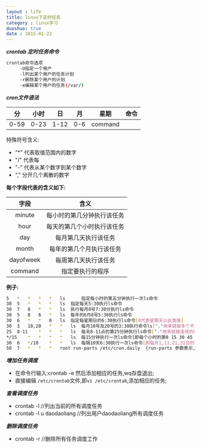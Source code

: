 ```yaml
---
layout : life
title: linux下定时任务
category : linux学习
duoshuo: true
date : 2015-01-22
---
```



<!-- more -->

***crontab 定时任务命令***

```sh
crontab命令选项
	 -U指定一个用户
	 -l列出某个用户的任务计划
	 -r删除某个用户的计划
	 -e编辑某个用户的任务(/var/)
```

***cron文件语法***

|分|小时|日|月|星期|命令|
|:------:|:------:|:------:|:------:|:------:|:------:|
|0-59|0-23|1-12|0-6|command|

特殊符号含义:

* "*" 代表取值范围内的数字
* "/" 代表每
* "-" 代表从某个数字到某个数字
* "," 分开几个离散的数字

**每个字段代表的含义如下:**

|字段|含义|
|:------:|:------:|
|minute|每小时的第几分钟执行该任务|
|hour|每天的第几个小时执行该任务|
|day|每月第几天执行该任务|
|month|每年的第几个月执行该任务|
|dayofweek|每周第几天执行该任务|
|command|指定要执行的程序|

**例子:**

```sh
5 	* 	* 	* 	*  	ls      指定每小时的第五分钟执行一次ls命令
30 	5	*	*	*	ls	指定每天5:30执行ls命令
30	7	8	*	*	ls	执行每月8号7:30分执行ls命令
30	5	8	6	*	ls	每年的6月8号5:30执行ls命令
30	6	*	*	0	ls	指定每星期日的6:30执行ls命令[0代表星期天以此类推]
30	3	10,20   *	*	ls	每月10号及20号的3:30执行命令ls[","用来链接多个不连续的时段]
25	8-11	*	*	*	ls	每天8-11点的第25分钟执行ls命令["-"用来链接连续的时段]
*/15	*	*	*	*	ls	每15分钟执行一次ls命令[即每个小时的第0 15 30 45 60分钟执行ls命令]
30	6	*/10	*	*	ls	每隔10天6:30执行一次ls命令[即每月1,11,21,31日的6:30执行一次ls]
50	7	*	*	*	root run-parts /etc/cron.daily	{run-parts 参数表示,执行后面目录中的所有可执行文件}
```

***增加任务调度***

* 在命令行输入:crontab -e 然后添加相应的任务,wq存盘退出;
* 直接编辑 ```/etc/crontab```文件,即```vi /etc/crontab```,添加相应的任务;

***查看调度任务***

* crontab -l //列出当前的所有调度任务
* crontab -l u daodaoliang  //列出用户daodaoliang所有调度任务

***删除调度任务***

* crontab -r //删除所有任务调度工作


